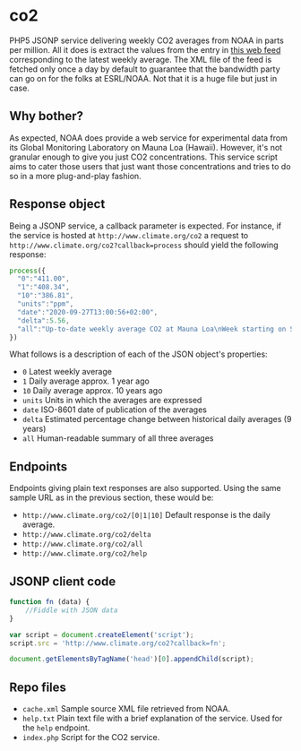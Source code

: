 # co2
PHP5 JSONP service delivering weekly CO2 averages from NOAA in parts per million. All it does is extract the values from the entry in [this web feed](http://www.esrl.noaa.gov/gmd/webdata/ccgg/trends/rss.xml) corresponding to the latest weekly average. The XML file of the feed is fetched only once a day by default to guarantee that the bandwidth party can go on for the folks at ESRL/NOAA. Not that it is a huge file but just in case.

## Why bother?
As expected, NOAA does provide a web service for experimental data from its Global Monitoring Laboratory on Mauna Loa (Hawaii). However, it's not granular enough to give you just CO2 concentrations. This service script aims to cater those users that just want those concentrations and tries to do so in a more plug-and-play fashion. 

## Response object
Being a JSONP service, a callback parameter is expected. For instance, if the service is hosted at `http://www.climate.org/co2` a request to `http://www.climate.org/co2?callback=process` should yield the following response:
```javascript
process({
  "0":"411.00",
  "1":"408.34",
  "10":"386.81",
  "units":"ppm",
  "date":"2020-09-27T13:00:56+02:00",
  "delta":5.56,
  "all":"Up-to-date weekly average CO2 at Mauna Loa\nWeek starting on September 20, 2020: 411.00 ppm\nWeekly value from 1 year ago: 408.34 ppm\nWeekly value from 10 years ago: 386.81 ppm"
})
```
What follows is a description of each of the JSON object's properties:
- `0` Latest weekly average
- `1` Daily average approx. 1 year ago
- `10` Daily average approx. 10 years ago
- `units` Units in which the averages are expressed
- `date` ISO-8601 date of publication of the averages
- `delta` Estimated percentage change between historical daily averages (9 years)
- `all` Human-readable summary of all three averages

## Endpoints
Endpoints giving plain text responses are also supported. Using the same sample URL as in the previous section, these would be:
- `http://www.climate.org/co2/[0|1|10]` Default response is the daily average.
- `http://www.climate.org/co2/delta`
- `http://www.climate.org/co2/all`
- `http://www.climate.org/co2/help`

## JSONP client code
```javascript
function fn (data) {
    //Fiddle with JSON data
}

var script = document.createElement('script');
script.src = 'http://www.climate.org/co2?callback=fn';

document.getElementsByTagName('head')[0].appendChild(script);
```

## Repo files
- `cache.xml` Sample source XML file retrieved from NOAA.
- `help.txt` Plain text file with a brief explanation of the service. Used for the `help` endpoint.
- `index.php` Script for the CO2 service.
